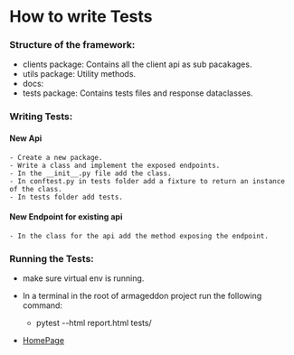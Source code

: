# How to write Tests

### Structure of the framework:
  - clients package: Contains all the client api as sub pacakages.
  - utils package: Utility methods.
  - docs: 
  - tests package: Contains tests files and response dataclasses.

### Writing Tests:
  #### New Api
    - Create a new package.
    - Write a class and implement the exposed endpoints.
    - In the __init__.py file add the class.
    - In conftest.py in tests folder add a fixture to return an instance of the class.
    - In tests folder add tests.
    
  #### New Endpoint for existing api
    - In the class for the api add the method exposing the endpoint.

### Running the Tests:
  - make sure virtual env is running.
  - In a terminal in the root of armageddon project run the following command:
    - pytest --html report.html tests/

- [HomePage](../README.md)